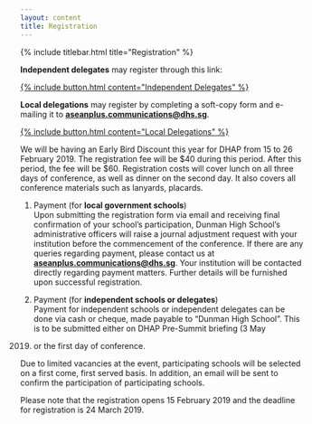 ```yaml
---
layout: content
title: Registration
---
```


{% include titlebar.html title="Registration" %}

**Independent delegates** may register through this link:

<div class="button-wrapper">
<a href="https://docs.google.com/forms/d/e/1FAIpQLSdhoSdCZDXn7hSJn30wRn8mE1pZ2bHEIxiVV_TOmjnp4MPqAQ/viewform" target="_blank" rel="noreferrer">
{% include button.html content="Independent Delegates" %}
</a>
</div>

**Local delegations** may register by completing a soft-copy form and e-mailing it to **aseanplus.communications@dhs.sg**.

<div class="button-wrapper">
<a href="{{ site.baseurl }}/assets/2019%20School%20Delegations%20Registration%20Form.docx" download>
{% include button.html content="Local Delegations" %}
</a>
</div>

We will be having an Early Bird Discount this year for DHAP from
15 to 26 February 2019. The registration fee will be $40 during
this period. After this period, the fee will be $60. Registration costs
will cover lunch on all three days of conference, as well as dinner
on the second day. It also covers all conference materials such as
lanyards, placards.

1. Payment (for **local government schools**)  
Upon submitting the registration form via email and receiving final
confirmation of your school’s participation, Dunman High School’s
administrative officers will raise a journal adjustment request with
your institution before the commencement of the conference. If there
are any queries regarding payment, please contact us at
**aseanplus.communications@dhs.sg**. Your institution will be
contacted directly regarding payment matters. Further details will
be furnished upon successful registration.

2. Payment (for **independent schools or delegates**)  
Payment for independent schools or independent delegates can be
done via cash or cheque, made payable to “Dunman High School”.
This is to be submitted either on DHAP Pre-Summit briefing (3 May
2019) or the first day of conference.

Due to limited vacancies at the event, participating schools will be selected on a first come, first served basis. In addition, an email will be sent to confirm the participation of participating schools.

Please note that the registration opens 15 February 2019 and the deadline for registration is 24 March 2019.